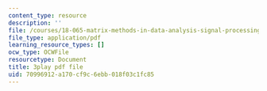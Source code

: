 ```yaml
---
content_type: resource
description: ''
file: /courses/18-065-matrix-methods-in-data-analysis-signal-processing-and-machine-learning-spring-2018/70996912a170cf9c6ebb018f03c1fc85_Y4f7K9XF04k.pdf
file_type: application/pdf
learning_resource_types: []
ocw_type: OCWFile
resourcetype: Document
title: 3play pdf file
uid: 70996912-a170-cf9c-6ebb-018f03c1fc85
---
```

